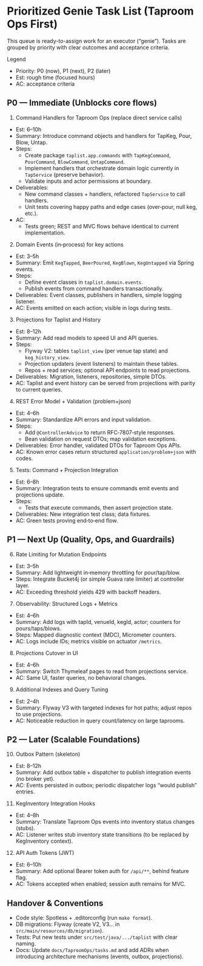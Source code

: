 # Prioritized Genie Task List (Taproom Ops First)

This queue is ready-to-assign work for an executor (“genie”). Tasks are grouped by priority with clear outcomes and acceptance criteria.

Legend
- Priority: P0 (now), P1 (next), P2 (later)
- Est: rough time (focused hours)
- AC: acceptance criteria

## P0 — Immediate (Unblocks core flows)

1) Command Handlers for Taproom Ops (replace direct service calls)
- Est: 6–10h
- Summary: Introduce command objects and handlers for TapKeg, Pour, Blow, Untap.
- Steps:
  - Create package `taplist.app.commands` with `TapKegCommand`, `PourCommand`, `BlowCommand`, `UntapCommand`.
  - Implement handlers that orchestrate domain logic currently in `TapService` (preserve behavior).
  - Validate inputs and actor permissions at boundary.
- Deliverables:
  - New command classes + handlers, refactored `TapService` to call handlers.
  - Unit tests covering happy paths and edge cases (over‑pour, null keg, etc.).
- AC:
  - Tests green; REST and MVC flows behave identical to current implementation.

2) Domain Events (in‑process) for key actions
- Est: 3–5h
- Summary: Emit `KegTapped`, `BeerPoured`, `KegBlown`, `KegUntapped` via Spring events.
- Steps:
  - Define event classes in `taplist.domain.events`.
  - Publish events from command handlers transactionally.
- Deliverables: Event classes, publishers in handlers, simple logging listener.
- AC: Events emitted on each action; visible in logs during tests.

3) Projections for Taplist and History
- Est: 8–12h
- Summary: Add read models to speed UI and API queries.
- Steps:
  - Flyway V2: tables `taplist_view` (per venue tap state) and `keg_history_view`.
  - Projection updaters (event listeners) to maintain these tables.
  - Repos + read services; optional API endpoints to read projections.
- Deliverables: Migration, listeners, repositories, simple DTOs.
- AC: Taplist and event history can be served from projections with parity to current queries.

4) REST Error Model + Validation (problem+json)
- Est: 4–6h
- Summary: Standardize API errors and input validation.
- Steps:
  - Add `@ControllerAdvice` to return RFC‑7807‑style responses.
  - Bean validation on request DTOs; map validation exceptions.
- Deliverables: Error handler, validated DTOs for Taproom Ops APIs.
- AC: Known error cases return structured `application/problem+json` with codes.

5) Tests: Command + Projection Integration
- Est: 6–8h
- Summary: Integration tests to ensure commands emit events and projections update.
- Steps:
  - Tests that execute commands, then assert projection state.
- Deliverables: New integration test class; data fixtures.
- AC: Green tests proving end‑to‑end flow.

## P1 — Next Up (Quality, Ops, and Guardrails)

6) Rate Limiting for Mutation Endpoints
- Est: 3–5h
- Summary: Add lightweight in‑memory throttling for pour/tap/blow.
- Steps: Integrate Bucket4j (or simple Guava rate limiter) at controller layer.
- AC: Exceeding threshold yields 429 with backoff headers.

7) Observability: Structured Logs + Metrics
- Est: 4–6h
- Summary: Add logs with tapId, venueId, kegId, actor; counters for pours/taps/blows.
- Steps: Mapped diagnostic context (MDC), Micrometer counters.
- AC: Logs include IDs; metrics visible on actuator `/metrics`.

8) Projections Cutover in UI
- Est: 4–6h
- Summary: Switch Thymeleaf pages to read from projections service.
- AC: Same UI, faster queries, no behavioral changes.

9) Additional Indexes and Query Tuning
- Est: 2–4h
- Summary: Flyway V3 with targeted indexes for hot paths; adjust repos to use projections.
- AC: Noticeable reduction in query count/latency on large taprooms.

## P2 — Later (Scalable Foundations)

10) Outbox Pattern (skeleton)
- Est: 8–12h
- Summary: Add outbox table + dispatcher to publish integration events (no broker yet).
- AC: Events persisted in outbox; periodic dispatcher logs “would publish” entries.

11) KegInventory Integration Hooks
- Est: 4–8h
- Summary: Translate Taproom Ops events into inventory status changes (stubs).
- AC: Listener writes stub inventory state transitions (to be replaced by KegInventory context).

12) API Auth Tokens (JWT)
- Est: 6–10h
- Summary: Add optional Bearer token auth for `/api/**`, behind feature flag.
- AC: Tokens accepted when enabled; session auth remains for MVC.

## Handover & Conventions
- Code style: Spotless + .editorconfig (run `make format`).
- DB migrations: Flyway (create V2, V3... in `src/main/resources/db/migration`).
- Tests: Put new tests under `src/test/java/.../taplist` with clear naming.
- Docs: Update `docs/TaproomOps/tasks.md` and add ADRs when introducing architecture mechanisms (events, outbox, projections).
